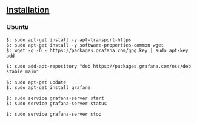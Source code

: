 ## [Installation](https://grafana.com/docs/installation/)

### Ubuntu

```
$: sudo apt-get install -y apt-transport-https
$: sudo apt-get install -y software-properties-common wget
$: wget -q -O - https://packages.grafana.com/gpg.key | sudo apt-key add -

$: sudo add-apt-repository "deb https://packages.grafana.com/oss/deb stable main"

$: sudo apt-get update
$: sudo apt-get install grafana
```

```
$: sudo service grafana-server start
$: sudo service grafana-server status

$: sudo service grafana-server stop
```
